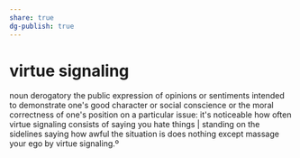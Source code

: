 ```yaml
---
share: true
dg-publish: true
---
```

# virtue signaling


noun derogatory
the public expression of opinions or sentiments intended to demonstrate one's good character or social conscience or the moral correctness of one's position on a particular issue: it's noticeable how often virtue signaling consists of saying you hate things | standing on the sidelines saying how awful the situation is does nothing except massage your ego by virtue signaling.º